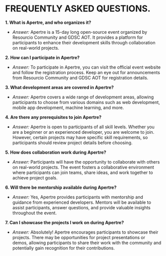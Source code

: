 # FREQUENTLY ASKED QUESTIONS.

**1. What is Apertre, and who organizes it?**
   - *Answer:* Apertre is a 15-day long open-source event organized by Resourcio Community and GDSC AOT. It provides a platform for participants to enhance their development skills through collaboration on real-world projects.

**2. How can I participate in Apertre?**
   - *Answer:* To participate in Apertre, you can visit the official event website and follow the registration process. Keep an eye out for announcements from Resourcio Community and GDSC AOT for registration details.

**3. What development areas are covered in Apertre?**
   - *Answer:* Apertre covers a wide range of development areas, allowing participants to choose from various domains such as web development, mobile app development, machine learning, and more.

**4. Are there any prerequisites to join Apertre?**
   - *Answer:* Apertre is open to participants of all skill levels. Whether you are a beginner or an experienced developer, you are welcome to join. However, certain projects may have specific skill requirements, so participants should review project details before choosing.

**5. How does collaboration work during Apertre?**
   - *Answer:* Participants will have the opportunity to collaborate with others on real-world projects. The event fosters a collaborative environment where participants can join teams, share ideas, and work together to achieve project goals.

**6. Will there be mentorship available during Apertre?**
   - *Answer:* Yes, Apertre provides participants with mentorship and guidance from experienced developers. Mentors will be available to assist participants, answer questions, and provide valuable insights throughout the event.

**7. Can I showcase the projects I work on during Apertre?**
   - *Answer:* Absolutely! Apertre encourages participants to showcase their projects. There may be opportunities for project presentations or demos, allowing participants to share their work with the community and potentially gain recognition for their contributions.